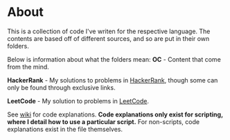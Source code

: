 # About

This is a collection of code I've writen for the respective language. The contents are based off of different sources, and so are put in their own folders. 

Below is information about what the folders mean:
**OC** - Content that come from the mind.

**HackerRank** - My solutions to problems in [HackerRank](https://www.hackerrank.com/), though some can only be found through exclusive links. 

**LeetCode** - My solution to problems in [LeetCode](https://leetcode.com/).

See [wiki](https://github.com/Antonio-III/Python/wiki) for code explanations. **Code explanations only exist for scripting, where I detail how to use a particular script.** For non-scripts, code explanations exist in the file themselves.
